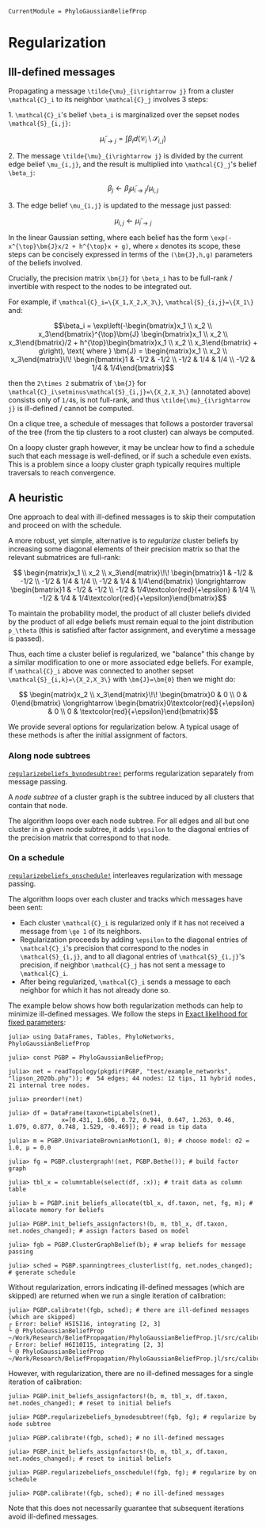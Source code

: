 ```@meta
CurrentModule = PhyloGaussianBeliefProp
```

# Regularization

## Ill-defined messages
Propagating a message ``\tilde{\mu}_{i\rightarrow j}`` from a cluster
``\mathcal{C}_i`` to its neighbor ``\mathcal{C}_j`` involves 3 steps:

1\. ``\mathcal{C}_i``'s belief ``\beta_i`` is marginalized over the sepset nodes
``\mathcal{S}_{i,j}``:
```math
\tilde{\mu}_{i\rightarrow j} = \int\beta_i d(\mathcal{C}_i\setminus
\mathcal{S}_{i,j})
```
2\. The message ``\tilde{\mu}_{i\rightarrow j}`` is divided by the current
edge belief ``\mu_{i,j}``, and the result is multiplied into ``\mathcal{C}_j``'s
belief ``\beta_j``:
```math
\beta_j \leftarrow \beta_j\tilde{\mu}_{i\rightarrow j}/\mu_{i,j}
```
3\. The edge belief ``\mu_{i,j}`` is updated to the message just passed:
```math
\mu_{i,j} \leftarrow \tilde{\mu}_{i\rightarrow j}
```

In the linear Gaussian setting, where each belief has the form
``\exp(-x^{\top}\bm{J}x/2 + h^{\top}x + g)``, where ``x`` denotes its scope,
these steps can be concisely expressed in terms of the ``(\bm{J},h,g)``
parameters of the beliefs involved.

Crucially, the precision matrix ``\bm{J}`` for ``\beta_i`` has to be
full-rank / invertible with respect to the nodes to be integrated out.

For example, if ``\mathcal{C}_i=\{X_1,X_2,X_3\}``,
``\mathcal{S}_{i,j}=\{X_1\}`` and:
```math
\beta_i = \exp\left(-\begin{bmatrix}x_1 \\ x_2 \\ x_3\end{bmatrix}^{\top}\bm{J}
\begin{bmatrix}x_1 \\ x_2 \\ x_3\end{bmatrix}/2 +
h^{\top}\begin{bmatrix}x_1 \\ x_2 \\ x_3\end{bmatrix} + g\right), \text{ where }
\bm{J} = \begin{matrix}x_1 \\ x_2 \\ x_3\end{matrix}\!\!
\begin{bmatrix}1 & -1/2 & -1/2 \\ -1/2 & 1/4 & 1/4 \\
-1/2 & 1/4 & 1/4\end{bmatrix}
```
then the ``2\times 2`` submatrix of ``\bm{J}`` for
``\mathcal{C}_i\setminus\mathcal{S}_{i,j}=\{X_2,X_3\}`` (annotated above)
consists only of ``1/4``s, is not full-rank, and thus
``\tilde{\mu}_{i\rightarrow j}`` is ill-defined / cannot be computed.

On a clique tree, a schedule of messages that follows a postorder traversal of
the tree (from the tip clusters to a root cluster) can always be computed.

On a loopy cluster graph however, it may be unclear how to find a schedule such
that each message is well-defined, or if such a schedule even exists.
This is a problem since a loopy cluster graph typically requires multiple
traversals to reach convergence.

## A heuristic
One approach to deal with ill-defined messages is to skip their computation and
proceed on with the schedule.

A more robust, yet simple, alternative is to *regularize* cluster beliefs by
increasing some diagonal elements of their precision matrix so that the relevant
submatrices are full-rank:
```math
 \begin{matrix}x_1 \\ x_2 \\ x_3\end{matrix}\!\!
\begin{bmatrix}1 & -1/2 & -1/2 \\ -1/2 & 1/4 & 1/4 \\
-1/2 & 1/4 & 1/4\end{bmatrix} \longrightarrow
\begin{bmatrix}1 & -1/2 & -1/2 \\ -1/2 & 1/4\textcolor{red}{+\epsilon} & 1/4 \\
-1/2 & 1/4 & 1/4\textcolor{red}{+\epsilon}\end{bmatrix}
```
To maintain the probability model, the product of all cluster beliefs divided
by the product of all edge beliefs must remain equal to the joint distribution 
``p_\theta`` (this is satisfied after factor assignment, and everytime a message
is passed).

Thus, each time a cluster belief is regularized, we "balance" this change by a
similar modification to one or more associated edge beliefs. For example, if
``\mathcal{C}_i`` above was connected to another sepset
``\mathcal{S}_{i,k}=\{X_2,X_3\}`` with ``\bm{J}=\bm{0}`` then we might do:
```math
 \begin{matrix}x_2 \\ x_3\end{matrix}\!\!
\begin{bmatrix}0 & 0 \\ 0 & 0\end{bmatrix} \longrightarrow
\begin{bmatrix}0\textcolor{red}{+\epsilon} & 0 \\ 0 &
\textcolor{red}{+\epsilon}\end{bmatrix}
```
We provide several options for regularization below. A typical usage of these
methods is after the initial assignment of factors.

### Along node subtrees
[`regularizebeliefs_bynodesubtree!`](@ref) performs regularization separately
from message passing.

A *node subtree* of a cluster graph is the subtree induced by all clusters that
contain that node.

The algorithm loops over each node subtree. For all edges and all but one
cluster in a given node subtree, it adds ``\epsilon`` to the diagonal entries of
the precision matrix that correspond to that node.

### On a schedule
[`regularizebeliefs_onschedule!`](@ref) interleaves regularization with message
passing.

The algorithm loops over each cluster and tracks which messages have been sent:
- Each cluster ``\mathcal{C}_i`` is regularized only if it has not received a message from ``\ge 1`` of its neighbors.
- Regularization proceeds by adding ``\epsilon`` to the diagonal entries of ``\mathcal{C}_i``'s precision that correspond to the nodes in ``\mathcal{S}_{i,j}``, and to all diagonal entries of ``\mathcal{S}_{i,j}``'s precision, if neighbor ``\mathcal{C}_j`` has not sent a message to ``\mathcal{C}_i``.
- After being regularized, ``\mathcal{C}_i`` sends a message to each neighbor for which it has not already done so.

The example below shows how both regularization methods can help to minimize
ill-defined messages. We follow the steps in [Exact likelihood for fixed parameters](@ref):

```jldoctest regularization
julia> using DataFrames, Tables, PhyloNetworks, PhyloGaussianBeliefProp

julia> const PGBP = PhyloGaussianBeliefProp;

julia> net = readTopology(pkgdir(PGBP, "test/example_networks", "lipson_2020b.phy")); #  54 edges; 44 nodes: 12 tips, 11 hybrid nodes, 21 internal tree nodes.

julia> preorder!(net)

julia> df = DataFrame(taxon=tipLabels(net),
               x=[0.431, 1.606, 0.72, 0.944, 0.647, 1.263, 0.46, 1.079, 0.877, 0.748, 1.529, -0.469]); # read in tip data

julia> m = PGBP.UnivariateBrownianMotion(1, 0); # choose model: σ2 = 1.0, μ = 0.0 

julia> fg = PGBP.clustergraph!(net, PGBP.Bethe()); # build factor graph

julia> tbl_x = columntable(select(df, :x)); # trait data as column table

julia> b = PGBP.init_beliefs_allocate(tbl_x, df.taxon, net, fg, m); # allocate memory for beliefs

julia> PGBP.init_beliefs_assignfactors!(b, m, tbl_x, df.taxon, net.nodes_changed); # assign factors based on model

julia> fgb = PGBP.ClusterGraphBelief(b); # wrap beliefs for message passing

julia> sched = PGBP.spanningtrees_clusterlist(fg, net.nodes_changed); # generate schedule
```

Without regularization, errors indicating ill-defined messages (which are skipped)
are returned when we run a single iteration of calibration:

```jldoctest regularization
julia> PGBP.calibrate!(fgb, sched); # there are ill-defined messages (which are skipped)
┌ Error: belief H5I5I16, integrating [2, 3]
└ @ PhyloGaussianBeliefProp ~/Work/Research/BeliefPropagation/PhyloGaussianBeliefProp.jl/src/calibration.jl:101
┌ Error: belief H6I10I15, integrating [2, 3]
└ @ PhyloGaussianBeliefProp ~/Work/Research/BeliefPropagation/PhyloGaussianBeliefProp.jl/src/calibration.jl:101
```

However, with regularization, there are no ill-defined messages for a single
iteration of calibration:

```jldoctest regularization
julia> PGBP.init_beliefs_assignfactors!(b, m, tbl_x, df.taxon, net.nodes_changed); # reset to initial beliefs

julia> PGBP.regularizebeliefs_bynodesubtree!(fgb, fg); # regularize by node subtree

julia> PGBP.calibrate!(fgb, sched); # no ill-defined messages

julia> PGBP.init_beliefs_assignfactors!(b, m, tbl_x, df.taxon, net.nodes_changed); # reset to initial beliefs

julia> PGBP.regularizebeliefs_onschedule!(fgb, fg); # regularize by on schedule

julia> PGBP.calibrate!(fgb, sched); # no ill-defined messages
```
Note that this does not necessarily guarantee that subsequent iterations avoid
ill-defined messages.